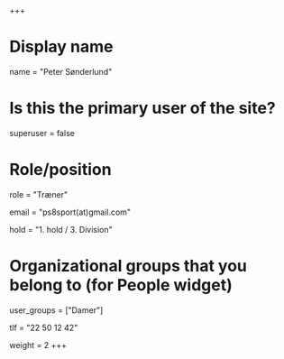 +++
# Display name
name = "Peter Sønderlund"

# Is this the primary user of the site?
superuser = false

# Role/position
role = "Træner"

email = "ps8sport(at)gmail.com"

hold = "1. hold / 3. Division"

# Organizational groups that you belong to (for People widget)
user_groups = ["Damer"]

tlf = "22 50 12 42"

weight = 2
+++
